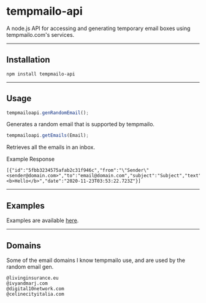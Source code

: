 # tempmailo-api
 A node.js API for accessing and generating temporary email boxes using tempmailo.com's services.

---
Installation 
---
```
npm install tempmailo-api
```
---
Usage 
---
```javascript
tempmailoapi.genRandomEmail();
```
Generates a random email that is supported by tempmailo.

```javascript
tempmailoapi.getEmails(Email);
```
Retrieves all the emails in an inbox.

Example Response
```
[{"id":"5fbb3234575afab2c31f946c","from":"\"Sender\" <sender@domain.com>","to":"email@domain.com","subject":"Subject","text":null,"html":"<b>Hello</b>","date":"2020-11-23T03:53:22.723Z"}]
```
---
Examples 
---
Examples are available [here](https://github.com/ProtoGrace/tempmailo-api/tree/main/examples).

---
Domains
---
Some of the email domains I know tempmailo use, and are used by the random email gen.
```
@livinginsurance.eu
@ivyandmarj.com
@digital10network.com
@celinecityitalia.com
```
